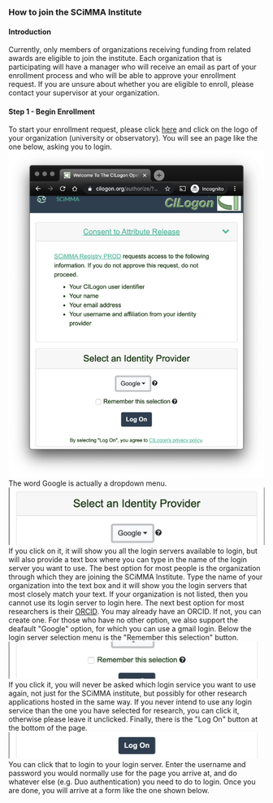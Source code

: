 ### How to join the SCiMMA Institute

#### Introduction
Currently, only members of organizations receiving funding from related awards are eligible to join the institute.
Each organization that is participating will have a manager who will receive an email as part of your enrollment
process and who will be able to approve your enrollment request. If you are unsure about whether you are eligible 
to enroll, please contact your supervisor at your organization.

#### Step 1 - Begin Enrollment
To start your enrollment request, please click <a href="https://scimma.github.io/IAM/" target="_blank">here</a> and 
click on the logo of your organization (university or observatory). You will see an page like the one below, asking 
you to login.
![CILogonLoginImage](./JoinInstituteImages/CILogonLoginWindow.png)
The word Google is actually a dropdown menu. 
![CILogonLoginMenuImage](./JoinInstituteImages/CILogonLoginWindow_menu.png)
If you click on it, it will show you all the login servers available to login, but will also provide a text box where 
you can type in the name of the login server you want to use. The best option for most people is the organization through
which they are joining the SCiMMA Institute. Type the name of your organization into the text box and it will show you 
the login servers that most closely match your text. If your organization is not listed, then you cannot use its login 
server to login here. The next best option for most researchers is their <a href="https://orcid.org" target="_blank">ORCID</a>. You may already have an ORCID. If not, you can create one. For 
those who have no other option, we also support the deafault "Google" option, for which you can use a gmail login. 
Below the login server selection menu is the "Remember this selection" button. 
![CILogonLoginRememberImage](./JoinInstituteImages/CILogonLoginWindow_remember.png)
If you click it, you will never be asked which login service you want to use again, not just for the SCiMMA institute, 
but possibly for other research applications hosted in the same way. If you never intend to use any login service than 
the one you have selected for research, you can click it, otherwise please leave it unclicked. Finally, there is the 
"Log On" button at the bottom of the page. 
![CILogonLoginLogOnImage](./JoinInstituteImages/CILogonLoginWindow_LogOn.png)
You can click that to login to your login server. Enter the username and password you would normally use for the page 
you arrive at, and do whatever else (e.g. Duo authentication) you need to do to login. Once you are done, you will 
arrive at a form like the one shown below.
